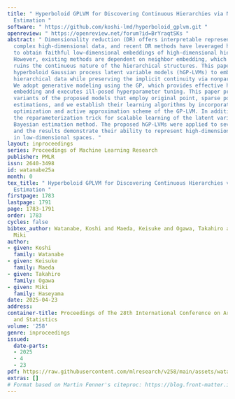 ```yaml
---
title: " Hyperboloid GPLVM for Discovering Continuous Hierarchies via Nonparametric
  Estimation "
software: " https://github.com/koshi-lmd/hyperboloid_gplvm.git "
openreview: " https://openreview.net/forum?id=BrYraqtSKs "
abstract: " Dimensionality reduction (DR) offers interpretable representations of
  complex high-dimensional data, and recent DR methods have leveraged hyperbolic geometry
  to obtain faithful low-dimensional embeddings of high-dimensional hierarchical relationships.
  However, existing methods are dependent on neighbor embedding, which frequently
  ruins the continuous nature of the hierarchical structures. This paper proposes
  hyperboloid Gaussian process latent variable models (hGP-LVMs) to embed high-dimensional
  hierarchical data while preserving the implicit continuity via nonparametric estimation.
  We adopt generative modeling using the GP, which provides effective hierarchical
  embedding and executes ill-posed hyperparameter tuning. This paper presents three
  variants of the proposed models that employ original point, sparse point, and Bayesian
  estimations, and we establish their learning algorithms by incorporating the Riemannian
  optimization and active approximation scheme of the GP-LVM. In addition, we employ
  the reparameterization trick for scalable learning of the latent variables in the
  Bayesian estimation method. The proposed hGP-LVMs were applied to several datasets,
  and the results demonstrate their ability to represent high-dimensional hierarchies
  in low-dimensional spaces. "
layout: inproceedings
series: Proceedings of Machine Learning Research
publisher: PMLR
issn: 2640-3498
id: watanabe25a
month: 0
tex_title: " Hyperboloid GPLVM for Discovering Continuous Hierarchies via Nonparametric
  Estimation "
firstpage: 1783
lastpage: 1791
page: 1783-1791
order: 1783
cycles: false
bibtex_author: Watanabe, Koshi and Maeda, Keisuke and Ogawa, Takahiro and Haseyama,
  Miki
author:
- given: Koshi
  family: Watanabe
- given: Keisuke
  family: Maeda
- given: Takahiro
  family: Ogawa
- given: Miki
  family: Haseyama
date: 2025-04-23
address:
container-title: Proceedings of The 28th International Conference on Artificial Intelligence
  and Statistics
volume: '258'
genre: inproceedings
issued:
  date-parts:
  - 2025
  - 4
  - 23
pdf: https://raw.githubusercontent.com/mlresearch/v258/main/assets/watanabe25a/watanabe25a.pdf
extras: []
# Format based on Martin Fenner's citeproc: https://blog.front-matter.io/posts/citeproc-yaml-for-bibliographies/
---
```

